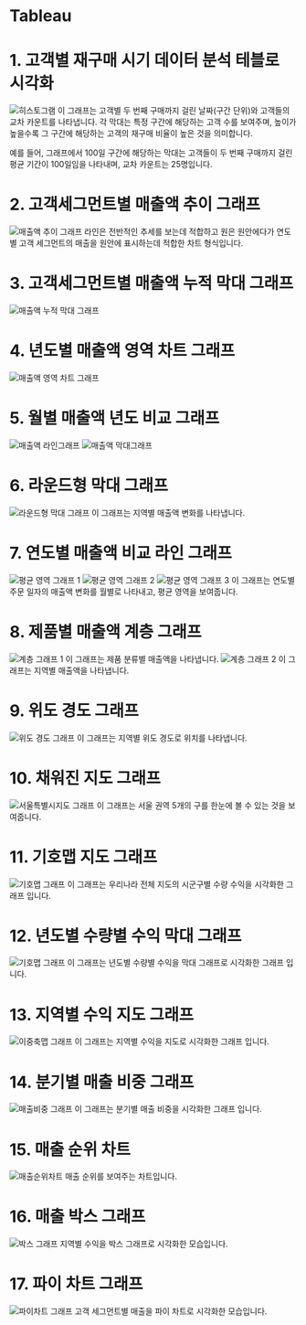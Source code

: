 # Tableau

# 1. 고객별 재구매 시기 데이터 분석 테블로 시각화
![히스토그램](히스토그램.png)
이 그래프는 고객별 두 번째 구매까지 걸린 날짜(구간 단위)와 고객들의 교차 카운트를 나타냅니다. 각 막대는 특정 구간에 해당하는 고객 수를 보여주며, 높이가 높을수록 그 구간에 해당하는 고객의 재구매 비율이 높은 것을 의미합니다. 

예를 들어, 그래프에서 100일 구간에 해당하는 막대는 고객들이 두 번째 구매까지 걸린 평균 기간이 100일임을 나타내며, 교차 카운트는 25명입니다.

# 2. 고객세그먼트별 매출액 추이 그래프
![매출액 추이 그래프](추이.png)
라인은 전반적인 추세를 보는데 적합하고 원은 원안에다가 연도별 고객 세그먼트의 매출을 원안에 표시하는데 적합한 차트 형식입니다.

# 3. 고객세그먼트별 매출액 누적 막대 그래프
![매출액 누적 막대 그래프](누적막대차트.png)

# 4. 년도별 매출액 영역 차트 그래프
![매출액 영역 차트 그래프](영역차트.png)

# 5. 월별 매출액 년도 비교 그래프
![매출액 라인그래프](매출비교1.png)
![매출액 막대그래프](매출비교2.png)

# 6. 라운드형 막대 그래프
![라운드형 막대 그래프](라운드형막대그래프.png)
이 그래프는 지역별 매출액 변화를 나타냅니다.

# 7. 연도별 매출액 비교 라인 그래프
![평균 영역 그래프 1](평균영역차트1.png) ![평균 영역 그래프 2](평균영역차트2.png) ![평균 영역 그래프 3](평균영역차트3.png)
이 그래프는 연도별 주문 일자의 매출액 변화를 월별로 나타내고, 평균 영역을 보여줍니다.

# 8. 제품별 매출액 계층 그래프
![계층 그래프 1](계층만들기1.png)
이 그래프는 제품 분류별 매출액을 나타냅니다.
![계층 그래프 2](계층만들기2.png)
이 그래프는 지역별 매출액을 나타냅니다.

# 9. 위도 경도 그래프
![위도 경도 그래프](위도경도그래프.png)
이 그래프는 지역별 위도 경도로 위치를 나타냅니다.

# 10. 채워진 지도 그래프
![서울특별시지도 그래프](서울특별시지도.png)
이 그래프는 서울 권역 5개의 구를 한눈에 볼 수 있는 것을 보여줍니다.

# 11. 기호맵 지도 그래프
![기호맵 그래프](기호맵1.png)
이 그래프는 우리나라 전체 지도의 시군구별 수량 수익을 시각화한 그래프 입니다.

# 12. 년도별 수량별 수익 막대 그래프
![기호맵 그래프](기호맵2.png)
이 그래프는 년도별 수량별 수익을 막대 그래프로 시각화한 그래프 입니다.

# 13. 지역별 수익 지도 그래프
![이중축맵 그래프](이중축맵.png)
이 그래프는 지역별 수익을 지도로 시각화한 그래프 입니다.

# 14. 분기별 매출 비중 그래프
![매출비중 그래프](분기별매출비중.png)
이 그래프는 분기별 매출 비중을 시각화한 그래프 입니다.

# 15. 매출 순위 차트
![매출순위차트](매출순위차트.png)
매출 순위를 보여주는 차트입니다.

# 16. 매출 박스 그래프
![박스 그래프](박스그래프.png)
지역별 수익을 박스 그래프로 시각화한 모습입니다.

# 17. 파이 차트 그래프
![파이차트 그래프](파이차트.png)
고객 세그먼트별 매출을 파이 차트로 시각화한 모습입니다.
